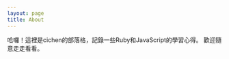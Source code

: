 ```yaml
---
layout: page
title: About
---
```


<p class="message">
  哈囉！這裡是cichen的部落格，記錄一些Ruby和JavaScript的學習心得。
  歡迎隨意走走看看。
</p>


